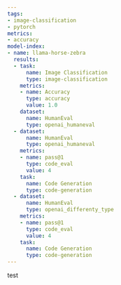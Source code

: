 ```yaml
---
tags:
- image-classification
- pytorch
metrics:
- accuracy
model-index:
- name: llama-horse-zebra
  results:
  - task:
      name: Image Classification
      type: image-classification
    metrics:
    - name: Accuracy
      type: accuracy
      value: 1.0
    dataset:
      name: HumanEval
      type: openai_humaneval
  - dataset:
      name: HumanEval
      type: openai_humaneval
    metrics:
    - name: pass@1
      type: code_eval
      value: 4
    task:
      name: Code Generation
      type: code-generation
  - dataset:
      name: HumanEval
      type: openai_differenty_type
    metrics:
    - name: pass@1
      type: code_eval
      value: 4
    task:
      name: Code Generation
      type: code-generation
---
```


test